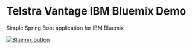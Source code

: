<h1> Telstra Vantage IBM Bluemix Demo </h1>

Simple Spring Boot application for IBM Bluemix

<a href="https://bluemix.net/deploy?repository=https://github.com/papicella/TelstraVantageDemo" target="_blank"><img src="http://bluemix.net/deploy/button.png" alt="Bluemix button" /></a>



